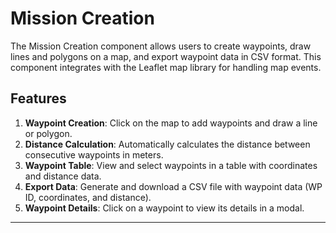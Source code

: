 
# Mission Creation

The Mission Creation component allows users to create waypoints, draw lines and polygons on a map, and export waypoint data in CSV format. This component integrates with the Leaflet map library for handling map events.

## Features

1. **Waypoint Creation**: Click on the map to add waypoints and draw a line or polygon.
2. **Distance Calculation**: Automatically calculates the distance between consecutive waypoints in meters.
3. **Waypoint Table**: View and select waypoints in a table with coordinates and distance data.
4. **Export Data**: Generate and download a CSV file with waypoint data (WP ID, coordinates, and distance).
5. **Waypoint Details**: Click on a waypoint to view its details in a modal.

---

